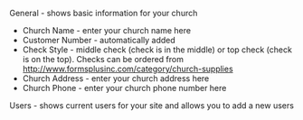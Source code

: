 General - shows basic information for your church
* Church Name - enter your church name here
* Customer Number - automatically added
* Check Style - middle check (check is in the middle) or top check (check is on the top).  Checks can be ordered from http://www.formsplusinc.com/category/church-supplies
* Church Address - enter your church address here
* Church Phone - enter your church phone number here

Users - shows current users for your site and allows you to add a new users